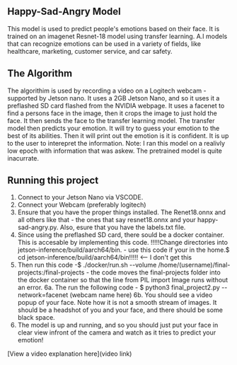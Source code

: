 ## Happy-Sad-Angry Model

This model is used to predict people's emotions based on their face. It is trained on an imagenet Resnet-18 model using transfer learning. A.I models that can recognize emotions can be used in a variety of fields, like healthcare, marketing, customer service, and car safety. 

## The Algorithm
The algorithim is used by recording a video on a Logitech webcam - supported by Jetson nano. It uses a 2GB Jetson Nano, and so it uses it a preflashed SD card flashed from the NVIDIA webpage. It uses a facenet to find a persons face in the image, then it crops the image to just hold the face. It then sends the face to the transfer learning model. The transfer model then predicts your emotion. It will try to guess your emotion to the best of its abilities. Then it will print out the emotion is it is confident. It is up to the user to interepret the information.
Note: I ran this model on a realivly low epoch with information that was askew. The pretrained model is quite inacurrate.

## Running this project
1. Connect to your Jetson Nano via VSCODE. 
2. Connect your Webcam (preferably logitech)
3. Ensure that you have the proper things installed. The Renet18.onnx and all others like that - the ones that say resnet18.onnx and your happy-sad-angry.py. Also, esure that you have the labels.txt file.
4. Since using the preflashed SD card, there sould be a docker container. This is accesable by implementing this code. !!!!!Change directories into jetson-inference/build/aarch64/bin. - use this code if your in the home.$ cd jetson-inference/build/aarch64/bin!!!!! <-- I don't get this
5. Then run this code -$ ./docker/run.sh --volume /home/(username)/final-projects:/final-projects        - the code moves the final-projects folder into the docker container so that the line from PIL import Image runs without an error.
6a. The run the following code - $ python3 final_project2.py --network=facenet (webcam name here)
6b. You should see a video popup of your face. Note how it is not a smooth stream of images. It should be a headshot of you and your face, and there should be some black space.
7. The model is up and running, and so you should just put your face in clear view infront of the camera and watch as it tries to predict your emotion!

[View a video explanation here](video link)
